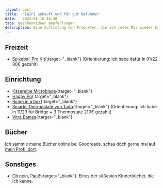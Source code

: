 ```yaml
---
layout: post
title:  "[WIP] Gekauft und für gut befunden"
date:   2023-01-10 16:30
tags: geschenkideen empfehlungen
description: Eine Auflistung von Produkten, die ich jedes Mal wieder kaufen würde
---
```


## Freizeit

- [Spikeball Pro Kit](https://amzn.to/3SdWaEM){:target="_blank"} (Orientierung: Ich habe dafür in 01/22 80€ gezahlt)

## Einrichtung

- [Käsereibe Microblade](https://www.amazon.de/Microplane-Reibe-Professional-grob-Edelstahl/dp/B00009WE3Y){:target="_blank"}
- [Happy Po](https://www.amazon.de/HappyPo-Tragbar-Bidet-300-Toilettenpapier/dp/B07GBSQKL5){:target="_blank"}
- [Room in a box](https://roominabox.de/collections/bett/products/das-pappbett-2-0?variant=3621175300){:target="_blank"}
- [Smarte Thermostate von Tado](https://amzn.to/3NXJXBF){:target="_blank"} (Orientierung: Ich habe in 11/23 für Bridge + 3 Thermostate 210€ gezahlt)
- [Vitra Eames](https://www.vitra.com/de-de/product/eames-plastic-chair-re?srsltid=AfmBOoqWv4t_ixBKmNLatKecrnl_v70UT-cJZD-SnQ_cwzcH_o0rPNpZ){:target="_blank"}
<!---[Stapelsteine](https://stapelstein.de/?srsltid=AfmBOorsy-NB9CNrzw9FnMzY6pCrBWmBIiSEZy0bEsFZesxO9680zJFo){:target="_blank"}-->


## Bücher

Ich sammle meine Bücher online bei Goodreads, schau doch gerne mal auf [mein Profil dort](https://www.goodreads.com/user/show/149084758-leo).

## Sonstiges

<!--- Computer Engineering for babies-->
- [Oh nein, Paul!](https://www.amazon.de/Oh-nein-Paul-Chris-Haughton/dp/3411809809){:target="_blank"}: Eines der süßesten Kinderbücher, die ich kenne.
<!--Links mit Asterisk (*) sind sogenannte Affiliate-Links. Wenn Du darüber ein Produkt kaufst, kannst Du mich und diese Seite unterstützen, ohne dass es Dich selbst etwas kostet! Ich empfehle natürlich nichts, was ich nicht selbst begeistert nutze.-->